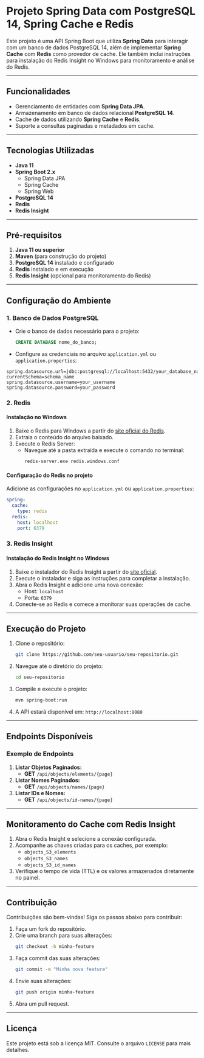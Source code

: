 # Projeto Spring Data com PostgreSQL 14, Spring Cache e Redis

Este projeto é uma API Spring Boot que utiliza **Spring Data** para interagir com um banco de dados PostgreSQL 14, além de implementar **Spring Cache** com **Redis** como provedor de cache. Ele também inclui instruções para instalação do Redis Insight no Windows para monitoramento e análise do Redis.

---

## **Funcionalidades**
- Gerenciamento de entidades com **Spring Data JPA**.
- Armazenamento em banco de dados relacional **PostgreSQL 14**.
- Cache de dados utilizando **Spring Cache** e **Redis**.
- Suporte a consultas paginadas e metadados em cache.

---

## **Tecnologias Utilizadas**
- **Java 11**
- **Spring Boot 2.x**
    - Spring Data JPA
    - Spring Cache
    - Spring Web
- **PostgreSQL 14**
- **Redis**
- **Redis Insight**

---

## **Pré-requisitos**

1. **Java 11 ou superior**
2. **Maven** (para construção do projeto)
3. **PostgreSQL 14** instalado e configurado
4. **Redis** instalado e em execução
5. **Redis Insight** (opcional para monitoramento do Redis)

---

## **Configuração do Ambiente**

### **1. Banco de Dados PostgreSQL**

- Crie o banco de dados necessário para o projeto:
  ```sql
  CREATE DATABASE nome_do_banco;
  ```
- Configure as credenciais no arquivo `application.yml` ou `application.properties`:

```properties
spring.datasource.url=jdbc:postgresql://localhost:5432/your_database_name?currentSchema=schema_name
spring.datasource.username=your_username
spring.datasource.password=your_password
  ```

### **2. Redis**

#### **Instalação no Windows**
1. Baixe o Redis para Windows a partir do [site oficial do Redis](https://github.com/microsoftarchive/redis/releases).
2. Extraia o conteúdo do arquivo baixado.
3. Execute o Redis Server:
    - Navegue até a pasta extraída e execute o comando no terminal:
      ```cmd
      redis-server.exe redis.windows.conf
      ```

#### **Configuração do Redis no projeto**
Adicione as configurações no `application.yml` ou `application.properties`:

```yaml
spring:
  cache:
    type: redis
  redis:
    host: localhost
    port: 6379
```

### **3. Redis Insight**

#### **Instalação do Redis Insight no Windows**
1. Baixe o instalador do Redis Insight a partir do [site oficial](https://redis.com/redis-enterprise/redis-insight/).
2. Execute o instalador e siga as instruções para completar a instalação.
3. Abra o Redis Insight e adicione uma nova conexão:
    - Host: `localhost`
    - Porta: `6379`
4. Conecte-se ao Redis e comece a monitorar suas operações de cache.

---

## **Execução do Projeto**

1. Clone o repositório:
   ```bash
   git clone https://github.com/seu-usuario/seu-repositorio.git
   ```

2. Navegue até o diretório do projeto:
   ```bash
   cd seu-repositorio
   ```

3. Compile e execute o projeto:
   ```bash
   mvn spring-boot:run
   ```

4. A API estará disponível em: `http://localhost:8080`

---

## **Endpoints Disponíveis**

### **Exemplo de Endpoints**
1. **Listar Objetos Paginados:**
    - **GET** `/api/objects/elements/{page}`
2. **Listar Nomes Paginados:**
    - **GET** `/api/objects/names/{page}`
3. **Listar IDs e Nomes:**
    - **GET** `/api/objects/id-names/{page}`

---

## **Monitoramento do Cache com Redis Insight**
1. Abra o Redis Insight e selecione a conexão configurada.
2. Acompanhe as chaves criadas para os caches, por exemplo:
    - `objects_S3_elements`
    - `objects_S3_names`
    - `objects_S3_id_names`
3. Verifique o tempo de vida (TTL) e os valores armazenados diretamente no painel.

---

## **Contribuição**
Contribuições são bem-vindas! Siga os passos abaixo para contribuir:

1. Faça um fork do repositório.
2. Crie uma branch para suas alterações:
   ```bash
   git checkout -b minha-feature
   ```
3. Faça commit das suas alterações:
   ```bash
   git commit -m "Minha nova feature"
   ```
4. Envie suas alterações:
   ```bash
   git push origin minha-feature
   ```
5. Abra um pull request.

---

## **Licença**
Este projeto está sob a licença MIT. Consulte o arquivo `LICENSE` para mais detalhes.

